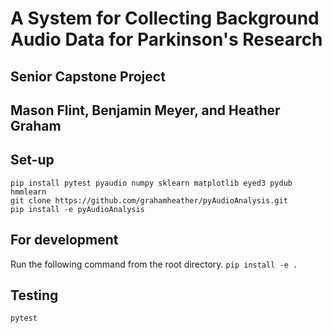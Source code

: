 # A System for Collecting Background Audio Data for Parkinson's Research
## Senior Capstone Project
## Mason Flint, Benjamin Meyer, and Heather Graham

## Set-up
```
pip install pytest pyaudio numpy sklearn matplotlib eyed3 pydub hmmlearn
git clone https://github.com/grahamheather/pyAudioAnalysis.git
pip install -e pyAudioAnalysis
```

## For development
Run the following command from the root directory.
``` pip install -e . ```

## Testing
``` pytest ```
